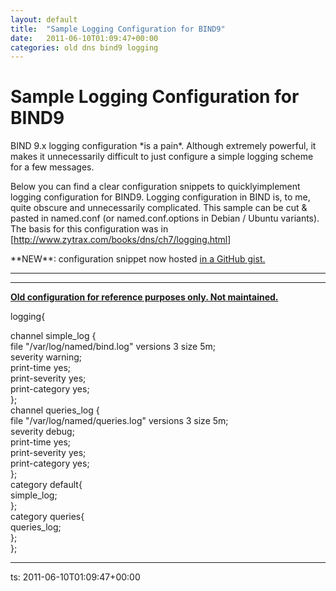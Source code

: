 ```yaml
---
layout: default
title:  "Sample Logging Configuration for BIND9"
date:   2011-06-10T01:09:47+00:00
categories: old dns bind9 logging
---
```


# Sample Logging Configuration for BIND9

<p>BIND 9.x logging configuration *is a pain*. Although extremely powerful, it makes it unnecessarily difficult to just configure a simple logging scheme for a few messages.</p>
<p>Below you can find a clear configuration snippets to quicklyimplement logging configuration for BIND9. Logging configuration in BIND is, to me, quite obscure and unnecessarily complicated. This sample can be cut &amp; pasted in named.conf (or named.conf.options in Debian / Ubuntu variants). The basis for this configuration was in [<a href="http://www.zytrax.com/books/dns/ch7/logging.html">http://www.zytrax.com/books/dns/ch7/logging.html</a>]</p>

<p>**NEW**: configuration snippet now hosted <a href="https://gist.github.com/carlosm3011/b0dcd0082810f3b983b2670a8f911349">in a GitHub gist.</a></p>

<hr>
<script src="https://gist.github.com/carlosm3011/b0dcd0082810f3b983b2670a8f911349.js"></script>
<hr>

<p><u><strong>Old configuration for reference purposes only. Not maintained.</strong></u></p>
<p>logging{</p>
<div> channel simple_log {</div>
<div> file "/var/log/named/bind.log" versions 3 size 5m;</div>
<div> severity warning;</div>
<div> print-time yes;</div>
<div> print-severity yes;</div>
<div> print-category yes;</div>
<div> };</div>
<div> channel queries_log {</div>
<div> file "/var/log/named/queries.log" versions 3 size 5m;</div>
<div> severity debug;</div>
<div> print-time yes;</div>
<div> print-severity yes;</div>
<div> print-category yes;</div>
<div> };</div>
<div> category default{</div>
<div> simple_log;</div>
<div> };</div>
<div> category queries{</div>
<div> queries_log;</div>
<div> };</div>
<div>};</div>

<hr>

<p>
  ts: 2011-06-10T01:09:47+00:00
</p>